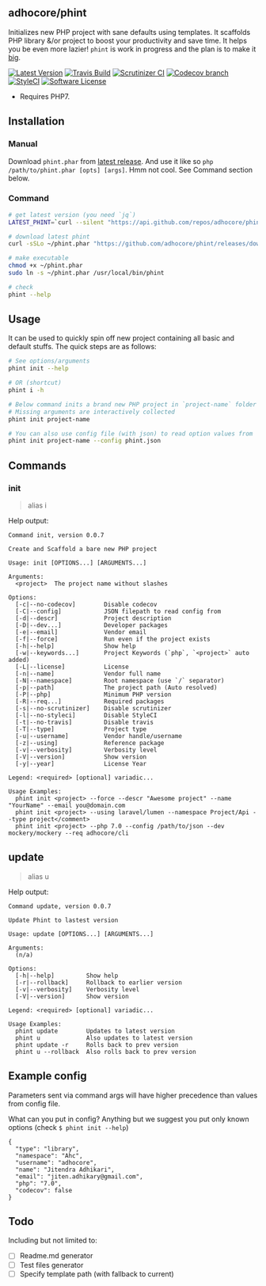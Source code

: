 ## adhocore/phint

Initializes new PHP project with sane defaults using templates.
It scaffolds PHP library &/or project to boost your productivity and save time.
It helps you be even more lazier! `phint` is work in progress and the plan is to make it [big](#todo).

[![Latest Version](https://img.shields.io/github/release/adhocore/phint.svg?style=flat-square)](https://github.com/adhocore/phint/releases)
[![Travis Build](https://img.shields.io/travis/adhocore/phint/master.svg?style=flat-square)](https://travis-ci.org/adhocore/phint?branch=master)
[![Scrutinizer CI](https://img.shields.io/scrutinizer/g/adhocore/phint.svg?style=flat-square)](https://scrutinizer-ci.com/g/adhocore/phint/?branch=master)
[![Codecov branch](https://img.shields.io/codecov/c/github/adhocore/phint/master.svg?style=flat-square)](https://codecov.io/gh/adhocore/phint)
[![StyleCI](https://styleci.io/repos/108550679/shield)](https://styleci.io/repos/108550679)
[![Software License](https://img.shields.io/badge/license-MIT-brightgreen.svg?style=flat-square)](LICENSE)

- Requires PHP7.

## Installation

### Manual

Download `phint.phar` from [latest release](https://github.com/adhocore/phint/releases/latest).
And use it like so `php /path/to/phint.phar [opts] [args]`. Hmm not cool. See Command section below.

### Command

```bash
# get latest version (you need `jq`)
LATEST_PHINT=`curl --silent "https://api.github.com/repos/adhocore/phint/releases/latest" | jq -r .tag_name`

# download latest phint
curl -sSLo ~/phint.phar "https://github.com/adhocore/phint/releases/download/$LATEST_PHINT/phint.phar"

# make executable
chmod +x ~/phint.phar
sudo ln -s ~/phint.phar /usr/local/bin/phint

# check
phint --help
```

## Usage

It can be used to quickly spin off new  project containing all basic and default stuffs. The quick steps are as follows:

```bash
# See options/arguments
phint init --help

# OR (shortcut)
phint i -h

# Below command inits a brand new PHP project in `project-name` folder in current dir
# Missing arguments are interactively collected
phint init project-name

# You can also use config file (with json) to read option values from
phint init project-name --config phint.json
```

## Commands

### init

> alias i

Help output:

```
Command init, version 0.0.7

Create and Scaffold a bare new PHP project

Usage: init [OPTIONS...] [ARGUMENTS...]

Arguments:
  <project>  The project name without slashes

Options:
  [-c|--no-codecov]        Disable codecov
  [-C|--config]            JSON filepath to read config from
  [-d|--descr]             Project description
  [-D|--dev...]            Developer packages
  [-e|--email]             Vendor email
  [-f|--force]             Run even if the project exists
  [-h|--help]              Show help
  [-w|--keywords...]       Project Keywords (`php`, `<project>` auto added)
  [-L|--license]           License
  [-n|--name]              Vendor full name
  [-N|--namespace]         Root namespace (use `/` separator)
  [-p|--path]              The project path (Auto resolved)
  [-P|--php]               Minimum PHP version
  [-R|--req...]            Required packages
  [-s|--no-scrutinizer]    Disable scrutinizer
  [-l|--no-styleci]        Disable StyleCI
  [-t|--no-travis]         Disable travis
  [-T|--type]              Project type
  [-u|--username]          Vendor handle/username
  [-z|--using]             Reference package
  [-v|--verbosity]         Verbosity level
  [-V|--version]           Show version
  [-y|--year]              License Year

Legend: <required> [optional] variadic...

Usage Examples:
  phint init <project> --force --descr "Awesome project" --name "YourName" --email you@domain.com
  phint init <project> --using laravel/lumen --namespace Project/Api --type project</comment>
  phint init <project> --php 7.0 --config /path/to/json --dev mockery/mockery --req adhocore/cli
```

## update

> alias u

Help output:

```
Command update, version 0.0.7

Update Phint to lastest version

Usage: update [OPTIONS...] [ARGUMENTS...]

Arguments:
  (n/a)

Options:
  [-h|--help]         Show help
  [-r|--rollback]     Rollback to earlier version
  [-v|--verbosity]    Verbosity level
  [-V|--version]      Show version

Legend: <required> [optional] variadic...

Usage Examples:
  phint update        Updates to latest version
  phint u             Also updates to latest version
  phint update -r     Rolls back to prev version
  phint u --rollback  Also rolls back to prev version
```

## Example config

Parameters sent via command args will have higher precedence than values from config file.

What can you put in config? Anything but we suggest you put only known options (check `$ phint init --help`)

```
{
  "type": "library",
  "namespace": "Ahc",
  "username": "adhocore",
  "name": "Jitendra Adhikari",
  "email": "jiten.adhikary@gmail.com",
  "php": "7.0",
  "codecov": false
}
```

## Todo

Including but not limited to:

- [ ] Readme.md generator
- [ ] Test files generator
- [ ] Specify template path (with fallback to current)
